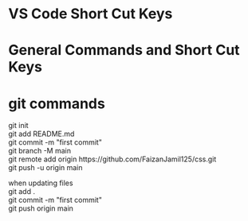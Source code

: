 <h1> VS Code Short Cut Keys </h1>







<h1> General Commands and Short Cut Keys </h1>

<h1>git commands</h1>
git init<br/>
git add README.md<br/>
git commit -m "first commit"<br/>
git branch -M main<br/>
git remote add origin https://github.com/FaizanJamil125/css.git<br/>
git push -u origin main<br/>


when updating files<br/>
git add .<br/>
git commit -m "first commit"<br/>
git push origin main<br/>

